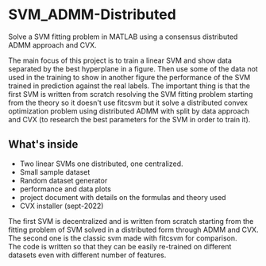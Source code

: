 # SVM_ADMM-Distributed
Solve a SVM fitting problem in MATLAB using a consensus distributed ADMM approach and CVX.

The main focus of this project is to train a linear SVM and show data separated by the best hyperplane in a figure. Then use some of the data not used in the training to show in another figure the performance of the SVM trained in prediction against the real labels. The important thing is that the first SVM is written from scratch resolving the SVM fitting problem starting from the theory so it doesn't use fitcsvm but it solve a distributed convex optimization problem using distributed ADMM with split by data approach and CVX (to research the best parameters for the SVM in order to train it).

## What's inside
- Two linear SVMs one distributed, one centralized.
- Small sample dataset
- Random dataset generator
- performance and data plots  
- project document with details on the formulas and theory used
- CVX installer (sept-2022)

The first SVM is decentralized and is written from scratch starting from the fitting problem of SVM solved in a distributed form through ADMM and CVX. The second one is the classic svm made with fitcsvm for comparison.  
The code is written so that they can be easily re-trained on different datasets even with different number of features.
